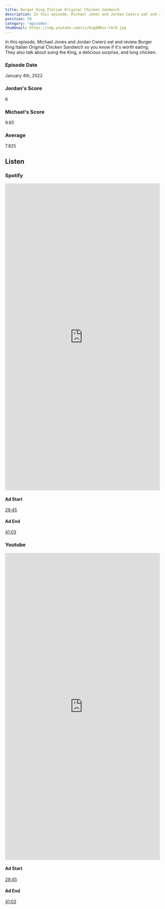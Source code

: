 ```yaml
---
title: Burger King Italian Original Chicken Sandwich
description: In this episode, Michael Jones and Jordan Cwierz eat and review Burger King Italian Original Chicken Sandwich so you know if it's worth eating..
position: 59
category: 'episodes'
thumbnail: https://img.youtube.com/vi/Uvg8ARzs-Y4/0.jpg
---
```


In this episode, Michael Jones and Jordan Cwierz eat and review Burger King Italian Original Chicken Sandwich so you know if it's worth eating. They also talk about suing the King, a delicious surprise, and long chicken.


### Episode Date

January 4th, 2022

### Jordan's Score

6

### Michael's Score

9.65

### Average

7.825

## Listen

### Spotify

<iframe 
    src="https://open.spotify.com/embed-podcast/episode/2aELa9YaE2zthkEEe6OhLm" 
    loading="lazy" 
    style="border: 0; width: 100%; height: 25vh;" allow="encrypted-media"
></iframe>

#### Ad Start

[29:45](https://open.spotify.com/episode/2aELa9YaE2zthkEEe6OhLm?t=1785)

#### Ad End

[41:03](https://open.spotify.com/episode/2aELa9YaE2zthkEEe6OhLm?t=2463)

### Youtube

<iframe 
    src="https://www.youtube.com/embed/Uvg8ARzs-Y4" 
    loading="lazy" 
    style="border: 0; width: 100%; height: 25vh;"  
    title="YouTube video player" 
    frameborder="0" 
    allow="accelerometer; autoplay; clipboard-write; encrypted-media; gyroscope; picture-in-picture"
></iframe>

#### Ad Start

[29:45](https://youtu.be/Uvg8ARzs-Y4?t=1785)


#### Ad End

[41:03](https://youtu.be/Uvg8ARzs-Y4?t=2463)
